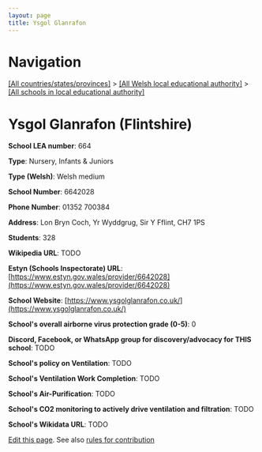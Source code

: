 ```yaml
---
layout: page
title: Ysgol Glanrafon
---
```

# Navigation

[[All countries/states/provinces]](../../..) > [[All Welsh local educational authority]](../..) > [[All schools in local educational authority]](..)

# Ysgol Glanrafon (Flintshire)

**School LEA number**: 664

**Type**: Nursery, Infants & Juniors

**Type (Welsh)**: Welsh medium

**School Number**: 6642028

**Phone Number**: 01352 700384

**Address**: Lon Bryn Coch, Yr Wyddgrug, Sir Y Fflint, CH7 1PS

**Students**: 328

**Wikipedia URL**: TODO

**Estyn (Schools Inspectorate) URL**: [https://www.estyn.gov.wales/provider/6642028](https://www.estyn.gov.wales/provider/6642028)

**School Website**: [https://www.ysgolglanrafon.co.uk/](https://www.ysgolglanrafon.co.uk/)

**School's overall airborne virus protection grade (0-5)**: 0

**Discord, Facebook, or WhatsApp group for discovery/advocacy for THIS school**: TODO

**School's policy on Ventilation**: TODO

**School's Ventilation Work Completion**: TODO

**School's Air-Purification**: TODO

**School's CO2 monitoring to actively drive ventilation and filtration**: TODO

**School's Wikidata URL**: TODO




[Edit this page](https://github.com/ventilate-schools/Wales/edit/prif/./Flintshire/Ysgol_Glanrafon.md). See also [rules for contribution](../../../contribution-rules/)